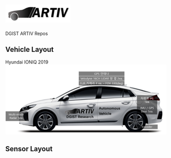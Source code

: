 # ![artiv](./img/artiv_logo2.png)
DGIST ARTIV Repos

## Vehicle Layout
Hyundai IONIQ 2019   
![vehicle](./img/vehicle_layout.png)


## Sensor Layout

